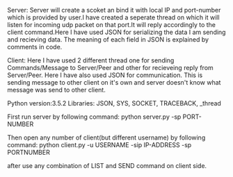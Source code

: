 Server:
Server will create a scoket an bind it with local IP and port-number which is provided by user.I have created a seperate thread on which it will listen for incoming udp packet on that port.It will reply accordingly to the client command.Here I have used JSON for serializing the data I am sending and recieving data. The meaning of each field in JSON
is explained by comments in code. 

Client:
Here I have used 2 different thread one for sending Commands/Message to Server/Peer and other for recieveing reply from
Server/Peer. Here I have also used JSON for communication. This is sending message to other client on it's own and server doesn't know what message was send to other client.

Python version:3.5.2
Libraries: JSON, SYS, SOCKET, TRACEBACK, _thread

First run server by following command:
python server.py -sp PORT-NUMBER

Then open any number of client(but different username) by following command:
python client.py -u USERNAME -sip IP-ADDRESS -sp PORTNUMBER

after use any combination of LIST and SEND command on client side.
